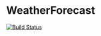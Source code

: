 # WeatherForecast

[![Build Status](https://travis-ci.com/matthieuchemin/WeatherForecast.svg?branch=master)](https://travis-ci.com/matthieuchemin/WeatherForecast)
